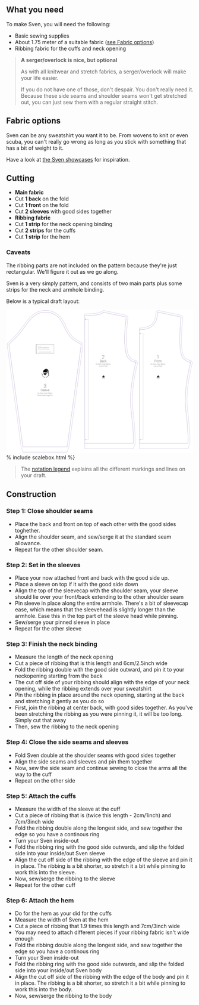 
## What you need

To make Sven, you will need the following:

- Basic sewing supplies
- About 1.75 meter of a suitable fabric ([see Fabric options](#fabric-options))
- Ribbing fabric for the cuffs and neck opening

> **A serger/overlock is nice, but optional**
> 
> As with all knitwear and stretch fabrics, a serger/overlock will make your life easier.
> 
> If you do not have one of those, don't despair. You don't really need it. Because these side seams and shoulder seams won't get stretched out, you can just sew them with a regular straight stitch.

## Fabric options

Sven can be any sweatshirt you want it to be. From wovens to knit or even scuba, you can't really go wrong as long as you stick with something that has a bit of weight to it.

Have a look at [the Sven showcases](/showcase/pattern/sven) for inspiration.

## Cutting

- **Main fabric** 
 - Cut **1 back** on the fold
 - Cut **1 front** on the fold
 - Cut **2 sleeves** with good sides together
- **Ribbing fabric** 
 - Cut **1 strip** for the neck opening binding
 - Cut **2 strips** for the cuffs
 - Cut **1 strip** for the hem

### Caveats

The ribbing parts are not included on the pattern because they're just rectangular. We'll figure it out as we go along.

Sven is a very simply pattern, and consists of two main parts plus some strips for the neck and armhole binding.

Below is a typical draft layout:

![A typical Sven draft](layout.svg) % include scalebox.html %}

> The [notation legend](/en/docs/patterns/notation) explains all the different markings and lines on your draft.

## Construction

### Step 1: Close shoulder seams

- Place the back and front on top of each other with the good sides toghether.
- Align the shoulder seam, and sew/serge it at the standard seam allowance.
- Repeat for the other shoulder seam.

### Step 2: Set in the sleeves

- Place your now attached front and back with the good side up. 
- Place a sleeve on top if it with the good side down
- Align the top of the sleevecap with the shoulder seam, your sleeve should lie over your front/back extending to the other shoulder seam
- Pin sleeve in place along the entire armhole. There's a bit of sleevecap ease, which means that the sleevehead is slightly longer than the armhole. Ease this in the top part of the sleeve head while pinning.
- Sew/serge your pinned sleeve in place
- Repeat for the other sleeve

### Step 3: Finish the neck binding

- Measure the length of the neck opening
- Cut a piece of ribbing that is this length and 6cm/2.5inch wide
- Fold the ribbing double with the good side outward, and pin it to your neckopening starting from the back
- The cut off side of your ribbing should align with the edge of your neck opening, while the ribbing extends over your sweatshirt
- Pin the ribbing in place around the neck opening, starting at the back and stretching it gently as you do so
- First, join the ribbing at center back, with good sides together. As you've been stretching the ribbing as you were pinning it, it will be too long. Simply cut that away
- Then, sew the ribbing to the neck opening

### Step 4: Close the side seams and sleeves

- Fold Sven double at the shoulder seams with good sides together
- Align the side seams and sleeves and pin them together
- Now, sew the side seam and continue sewing to close the arms all the way to the cuff
- Repeat on the other side

### Step 5: Attach the cuffs

- Measure the width of the sleeve at the cuff
- Cut a piece of ribbing that is (twice this length - 2cm/1inch) and 7cm/3inch wide
- Fold the ribbing double along the longest side, and sew together the edge so you have a continous ring
- Turn your Sven inside-out
- Fold the ribbing ring with the good side outwards, and slip the folded side into your inside/out Sven sleeve
- Align the cut off side of the ribbing with the edge of the sleeve and pin it in place. The ribbing is a bit shorter, so stretch it a bit while pinning to work this into the sleeve.
- Now, sew/serge the ribbing to the sleeve
- Repeat for the other cuff

### Step 6: Attach the hem

- Do for the hem as your did for the cuffs
- Measure the width of Sven at the hem
- Cut a piece of ribbing that 1.9 times this length and 7cm/3inch wide 
- You may need to attach different pieces if your ribbing fabric isn't wide enough
- Fold the ribbing double along the longest side, and sew together the edge so you have a continous ring
- Turn your Sven inside-out
- Fold the ribbing ring with the good side outwards, and slip the folded side into your inside/out Sven body
- Align the cut off side of the ribbing with the edge of the body and pin it in place. The ribbing is a bit shorter, so stretch it a bit while pinning to work this into the body.
- Now, sew/serge the ribbing to the body